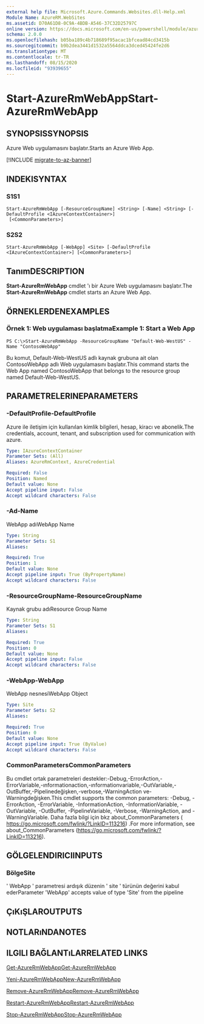 ```yaml
---
external help file: Microsoft.Azure.Commands.Websites.dll-Help.xml
Module Name: AzureRM.WebSites
ms.assetid: D70A61D8-0C9A-4BDB-A546-37C32D25797C
online version: https://docs.microsoft.com/en-us/powershell/module/azurerm.websites/start-azurermwebapp
schema: 2.0.0
ms.openlocfilehash: b05ba189c4b718689f95acac1bfcead84cd3415b
ms.sourcegitcommit: b9b2dea3441d1532a5564ddca3dced45424fe2d6
ms.translationtype: MT
ms.contentlocale: tr-TR
ms.lasthandoff: 08/15/2020
ms.locfileid: "93939655"
---
```

# <span data-ttu-id="030dd-101">Start-AzureRmWebApp</span><span class="sxs-lookup"><span data-stu-id="030dd-101">Start-AzureRmWebApp</span></span>

## <span data-ttu-id="030dd-102">SYNOPSIS</span><span class="sxs-lookup"><span data-stu-id="030dd-102">SYNOPSIS</span></span>
<span data-ttu-id="030dd-103">Azure Web uygulamasını başlatır.</span><span class="sxs-lookup"><span data-stu-id="030dd-103">Starts an Azure Web App.</span></span>

[!INCLUDE [migrate-to-az-banner](../../includes/migrate-to-az-banner.md)]

## <span data-ttu-id="030dd-104">INDEKI</span><span class="sxs-lookup"><span data-stu-id="030dd-104">SYNTAX</span></span>

### <span data-ttu-id="030dd-105">S1</span><span class="sxs-lookup"><span data-stu-id="030dd-105">S1</span></span>
```
Start-AzureRmWebApp [-ResourceGroupName] <String> [-Name] <String> [-DefaultProfile <IAzureContextContainer>]
 [<CommonParameters>]
```

### <span data-ttu-id="030dd-106">S2</span><span class="sxs-lookup"><span data-stu-id="030dd-106">S2</span></span>
```
Start-AzureRmWebApp [-WebApp] <Site> [-DefaultProfile <IAzureContextContainer>] [<CommonParameters>]
```

## <span data-ttu-id="030dd-107">Tanım</span><span class="sxs-lookup"><span data-stu-id="030dd-107">DESCRIPTION</span></span>
<span data-ttu-id="030dd-108">**Start-AzureRmWebApp** cmdlet 'ı bir Azure Web uygulamasını başlatır.</span><span class="sxs-lookup"><span data-stu-id="030dd-108">The **Start-AzureRmWebApp** cmdlet starts an Azure Web App.</span></span>

## <span data-ttu-id="030dd-109">ÖRNEKLERDEN</span><span class="sxs-lookup"><span data-stu-id="030dd-109">EXAMPLES</span></span>

### <span data-ttu-id="030dd-110">Örnek 1: Web uygulaması başlatma</span><span class="sxs-lookup"><span data-stu-id="030dd-110">Example 1: Start a Web App</span></span>
```
PS C:\>Start-AzureRmWebApp -ResourceGroupName "Default-Web-WestUS" -Name "ContosoWebApp"
```

<span data-ttu-id="030dd-111">Bu komut, Default-Web-WestUS adlı kaynak grubuna ait olan ContosoWebApp adlı Web uygulamasını başlatır.</span><span class="sxs-lookup"><span data-stu-id="030dd-111">This command starts the Web App named ContosoWebApp that belongs to the resource group named Default-Web-WestUS.</span></span>

## <span data-ttu-id="030dd-112">PARAMETRELERINE</span><span class="sxs-lookup"><span data-stu-id="030dd-112">PARAMETERS</span></span>

### <span data-ttu-id="030dd-113">-DefaultProfile</span><span class="sxs-lookup"><span data-stu-id="030dd-113">-DefaultProfile</span></span>
<span data-ttu-id="030dd-114">Azure ile iletişim için kullanılan kimlik bilgileri, hesap, kiracı ve abonelik.</span><span class="sxs-lookup"><span data-stu-id="030dd-114">The credentials, account, tenant, and subscription used for communication with azure.</span></span>

```yaml
Type: IAzureContextContainer
Parameter Sets: (All)
Aliases: AzureRmContext, AzureCredential

Required: False
Position: Named
Default value: None
Accept pipeline input: False
Accept wildcard characters: False
```

### <span data-ttu-id="030dd-115">-Ad</span><span class="sxs-lookup"><span data-stu-id="030dd-115">-Name</span></span>
<span data-ttu-id="030dd-116">WebApp adı</span><span class="sxs-lookup"><span data-stu-id="030dd-116">WebApp Name</span></span>

```yaml
Type: String
Parameter Sets: S1
Aliases: 

Required: True
Position: 1
Default value: None
Accept pipeline input: True (ByPropertyName)
Accept wildcard characters: False
```

### <span data-ttu-id="030dd-117">-ResourceGroupName</span><span class="sxs-lookup"><span data-stu-id="030dd-117">-ResourceGroupName</span></span>
<span data-ttu-id="030dd-118">Kaynak grubu adı</span><span class="sxs-lookup"><span data-stu-id="030dd-118">Resource Group Name</span></span>

```yaml
Type: String
Parameter Sets: S1
Aliases: 

Required: True
Position: 0
Default value: None
Accept pipeline input: False
Accept wildcard characters: False
```

### <span data-ttu-id="030dd-119">-WebApp</span><span class="sxs-lookup"><span data-stu-id="030dd-119">-WebApp</span></span>
<span data-ttu-id="030dd-120">WebApp nesnesi</span><span class="sxs-lookup"><span data-stu-id="030dd-120">WebApp Object</span></span>

```yaml
Type: Site
Parameter Sets: S2
Aliases: 

Required: True
Position: 0
Default value: None
Accept pipeline input: True (ByValue)
Accept wildcard characters: False
```

### <span data-ttu-id="030dd-121">CommonParameters</span><span class="sxs-lookup"><span data-stu-id="030dd-121">CommonParameters</span></span>
<span data-ttu-id="030dd-122">Bu cmdlet ortak parametreleri destekler:-Debug,-ErrorAction,-ErrorVariable,-ınformationaction,-ınformationvariable,-OutVariable,-OutBuffer,-Pipelinedeğişken,-verbose,-WarningAction ve-Warningdeğişken.</span><span class="sxs-lookup"><span data-stu-id="030dd-122">This cmdlet supports the common parameters: -Debug, -ErrorAction, -ErrorVariable, -InformationAction, -InformationVariable, -OutVariable, -OutBuffer, -PipelineVariable, -Verbose, -WarningAction, and -WarningVariable.</span></span> <span data-ttu-id="030dd-123">Daha fazla bilgi için bkz about_CommonParameters ( https://go.microsoft.com/fwlink/?LinkID=113216) .</span><span class="sxs-lookup"><span data-stu-id="030dd-123">For more information, see about_CommonParameters (https://go.microsoft.com/fwlink/?LinkID=113216).</span></span>

## <span data-ttu-id="030dd-124">GÖLGELENDIRICI</span><span class="sxs-lookup"><span data-stu-id="030dd-124">INPUTS</span></span>

### <span data-ttu-id="030dd-125">Bölge</span><span class="sxs-lookup"><span data-stu-id="030dd-125">Site</span></span>
<span data-ttu-id="030dd-126">' WebApp ' parametresi ardışık düzenin ' site ' türünün değerini kabul eder</span><span class="sxs-lookup"><span data-stu-id="030dd-126">Parameter 'WebApp' accepts value of type 'Site' from the pipeline</span></span>

## <span data-ttu-id="030dd-127">ÇıKıŞLAR</span><span class="sxs-lookup"><span data-stu-id="030dd-127">OUTPUTS</span></span>

## <span data-ttu-id="030dd-128">NOTLARıNDA</span><span class="sxs-lookup"><span data-stu-id="030dd-128">NOTES</span></span>

## <span data-ttu-id="030dd-129">ILGILI BAĞLANTıLAR</span><span class="sxs-lookup"><span data-stu-id="030dd-129">RELATED LINKS</span></span>

[<span data-ttu-id="030dd-130">Get-AzureRmWebApp</span><span class="sxs-lookup"><span data-stu-id="030dd-130">Get-AzureRmWebApp</span></span>](./Get-AzureRmWebApp.md)

[<span data-ttu-id="030dd-131">Yeni-AzureRmWebApp</span><span class="sxs-lookup"><span data-stu-id="030dd-131">New-AzureRmWebApp</span></span>](./New-AzureRmWebApp.md)

[<span data-ttu-id="030dd-132">Remove-AzureRmWebApp</span><span class="sxs-lookup"><span data-stu-id="030dd-132">Remove-AzureRmWebApp</span></span>](./Remove-AzureRmWebApp.md)

[<span data-ttu-id="030dd-133">Restart-AzureRmWebApp</span><span class="sxs-lookup"><span data-stu-id="030dd-133">Restart-AzureRmWebApp</span></span>](./Restart-AzureRmWebApp.md)

[<span data-ttu-id="030dd-134">Stop-AzureRmWebApp</span><span class="sxs-lookup"><span data-stu-id="030dd-134">Stop-AzureRmWebApp</span></span>](./Stop-AzureRmWebApp.md)


